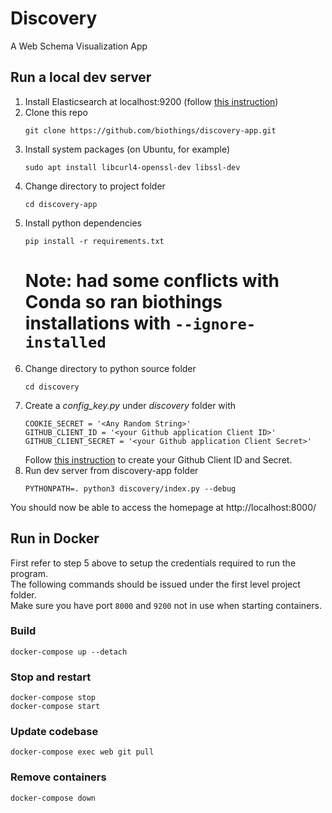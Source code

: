 # Discovery
A Web Schema Visualization App

## Run a local dev server
1. Install Elasticsearch at localhost:9200 (follow [this instruction](https://www.elastic.co/guide/en/elasticsearch/reference/current/_installation.html))
2. Clone this repo
    ```
    git clone https://github.com/biothings/discovery-app.git
    ````
3. Install system packages (on Ubuntu, for example)
    ```
    sudo apt install libcurl4-openssl-dev libssl-dev
    ```
4. Change directory to project folder
    ```
    cd discovery-app
    ```
3. Install python dependencies
    ```
    pip install -r requirements.txt
    ```
    # Note: had some conflicts with Conda so ran biothings installations with `--ignore-installed`
4. Change directory to python source folder
    ```
    cd discovery
    ```
5. Create a *config_key.py* under *discovery* folder with
    ```
    COOKIE_SECRET = '<Any Random String>'
    GITHUB_CLIENT_ID = '<your Github application Client ID>'
    GITHUB_CLIENT_SECRET = '<your Github application Client Secret>'
    ```
    Follow [this instruction](https://developer.github.com/apps/building-oauth-apps/creating-an-oauth-app/) to create your Github Client ID and Secret.
8. Run dev server from discovery-app folder
    ```
    PYTHONPATH=. python3 discovery/index.py --debug
    ```
You should now be able to access the homepage at http://localhost:8000/

## Run in Docker

First refer to step 5 above to setup the credentials required to run the program.  
The following commands should be issued under the first level project folder.  
Make sure you have port `8000` and `9200` not in use when starting containers.

### Build

```
docker-compose up --detach
```

### Stop and restart

```
docker-compose stop
docker-compose start
```

### Update codebase

```
docker-compose exec web git pull
```

### Remove containers

```
docker-compose down
```

